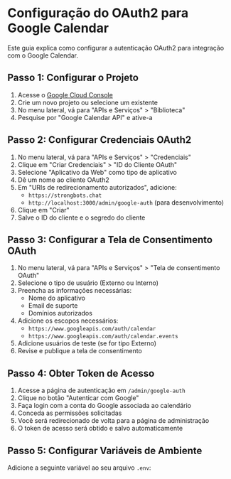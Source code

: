 # Configuração do OAuth2 para Google Calendar

Este guia explica como configurar a autenticação OAuth2 para integração com o Google Calendar.

## Passo 1: Configurar o Projeto

1. Acesse o [Google Cloud Console](https://console.cloud.google.com/)
2. Crie um novo projeto ou selecione um existente
3. No menu lateral, vá para "APIs e Serviços" > "Biblioteca"
4. Pesquise por "Google Calendar API" e ative-a

## Passo 2: Configurar Credenciais OAuth2

1. No menu lateral, vá para "APIs e Serviços" > "Credenciais"
2. Clique em "Criar Credenciais" > "ID do Cliente OAuth"
3. Selecione "Aplicativo da Web" como tipo de aplicativo
4. Dê um nome ao cliente OAuth2
5. Em "URIs de redirecionamento autorizados", adicione:
   - `https://strongbots.chat`
   - `http://localhost:3000/admin/google-auth` (para desenvolvimento)
6. Clique em "Criar"
7. Salve o ID do cliente e o segredo do cliente

## Passo 3: Configurar a Tela de Consentimento OAuth

1. No menu lateral, vá para "APIs e Serviços" > "Tela de consentimento OAuth"
2. Selecione o tipo de usuário (Externo ou Interno)
3. Preencha as informações necessárias:
   - Nome do aplicativo
   - Email de suporte
   - Domínios autorizados
4. Adicione os escopos necessários:
   - `https://www.googleapis.com/auth/calendar`
   - `https://www.googleapis.com/auth/calendar.events`
5. Adicione usuários de teste (se for tipo Externo)
6. Revise e publique a tela de consentimento

## Passo 4: Obter Token de Acesso

1. Acesse a página de autenticação em `/admin/google-auth`
2. Clique no botão "Autenticar com Google"
3. Faça login com a conta do Google associada ao calendário
4. Conceda as permissões solicitadas
5. Você será redirecionado de volta para a página de administração
6. O token de acesso será obtido e salvo automaticamente

## Passo 5: Configurar Variáveis de Ambiente

Adicione a seguinte variável ao seu arquivo `.env`:


